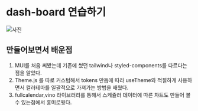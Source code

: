# dash-board 연습하기
<div>
  <img src="https://user-images.githubusercontent.com/92585734/208973919-261665ba-f816-4029-9e17-ed255ae90786.png" alt="사진"/>
</div>


## 만들어보면서 배운점

1. MUI를 처음 써봤는데 기존에 썼던 tailwind나 styled-components를 다르다는 점을 알았다.
2. Theme.js 를 따로 커스텀해서 tokens 만듬에 따라 useTheme와 적절하게 사용하면서 컬러테마를 일괄적으로 가져가는 방법을 배웠다.
3. fullcalendar,vino 라이브러리를 통해서 스케쥴러 데이터에 따른 챠트도 만들어 볼수 있는점에서 흥미로웟다.

